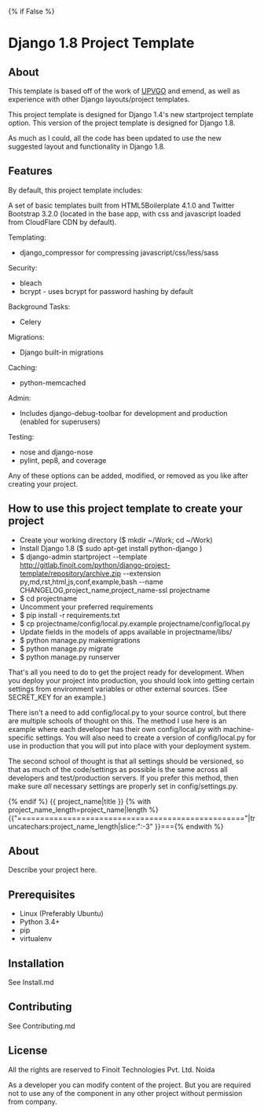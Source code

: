 {% if False %}
# Django 1.8 Project Template

## About

This template is based off of the work of [UPVGO](http://upvgo.com/) and emend, as well as experience with other Django layouts/project templates.

This project template is designed for Django 1.4's new startproject template option. This version of the project template is designed for Django 1.8.

As much as I could, all the code has been updated to use the new suggested layout
and functionality in Django 1.8.

## Features

By default, this project template includes:

A set of basic templates built from HTML5Boilerplate 4.1.0 and Twitter Bootstrap 3.2.0 (located in the
base app, with css and javascript loaded from CloudFlare CDN by default).

Templating:

- django_compressor for compressing javascript/css/less/sass

Security:

- bleach
- bcrypt - uses bcrypt for password hashing by default

Background Tasks:

- Celery

Migrations:

- Django built-in migrations

Caching:

- python-memcached

Admin:

- Includes django-debug-toolbar for development and production (enabled for superusers)

Testing:

- nose and django-nose
- pylint, pep8, and coverage

Any of these options can be added, modified, or removed as you like after creating your project.

## How to use this project template to create your project

- Create your working directory ($ mkdir ~/Work; cd ~/Work)
- Install Django 1.8 ($ sudo apt-get install python-django )
- $ django-admin startproject --template http://gitlab.finoit.com/python/django-project-template/repository/archive.zip --extension py,md,rst,html,js,conf,example,bash --name CHANGELOG,project_name,project_name-ssl projectname
- $ cd projectname
- Uncomment your preferred requirements
- $ pip install -r requirements.txt
- $ cp projectname/config/local.py.example projectname/config/local.py
- Update fields in the models of apps available in projectname/libs/
- $ python manage.py makemigrations
- $ python manage.py migrate
- $ python manage.py runserver

That's all you need to do to get the project ready for development. When you deploy your project into production, you should look into getting certain settings from environment variables or other external sources. (See SECRET_KEY for an example.)

There isn't a need to add config/local.py to your source control, but there are multiple schools of thought on this. The method I use here is an example where each developer has their own config/local.py with machine-specific settings. You will also need to create a version of config/local.py for use in production that you will put into place with your deployment system.

The second school of thought is that all settings should be versioned, so that as much of the code/settings as possible is the same across all developers and test/production servers. If you prefer this method, then make sure *all* necessary settings are properly set in config/settings.py.

{% endif %}
{{ project_name|title }}
{% with project_name_length=project_name|length %}{{"=================================================="|truncatechars:project_name_length|slice:":-3" }}==={% endwith %}

## About

Describe your project here.

## Prerequisites

- Linux (Preferably Ubuntu)
- Python 3.4+
- pip
- virtualenv

## Installation

See Install.md

## Contributing

See Contributing.md

## License

All the rights are reserved to Finoit Technologies Pvt. Ltd. Noida

As a developer you can modify content of the project. But you are required not to use any of the component in any other project without permission from company.
